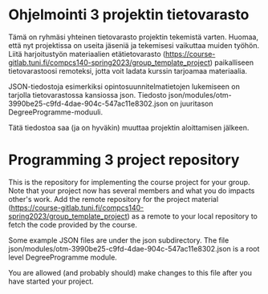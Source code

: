 # Ohjelmointi 3 projektin tietovarasto

Tämä on ryhmäsi yhteinen tietovarasto projektin tekemistä varten. Huomaa, että nyt
projektissa on useita jäseniä ja tekemisesi vaikuttaa muiden työhön. Liitä harjoitustyön
materiaalien etätietovarasto (https://course-gitlab.tuni.fi/compcs140-spring2023/group_template_project)
paikalliseen tietovarastoosi remoteksi, jotta voit ladata kurssin tarjoamaa materiaalia.

JSON-tiedostoja esimerkiksi opintosuunnitelmatietojen lukemiseen on tarjolla tietovarastossa kansiossa json. Tiedosto json/modules/otm-3990be25-c9fd-4dae-904c-547ac11e8302.json on juuritason DegreeProgramme-moduuli.

Tätä tiedostoa saa (ja on hyväkin) muuttaa projektin aloittamisen jälkeen.

# Programming 3 project repository

This is the repository for implementing the course project for your group. Note that
your project now has several members and what you do impacts other's work. Add the remote
repository for the project material (https://course-gitlab.tuni.fi/compcs140-spring2023/group_template_project)
as a remote to your local repository to fetch the code provided by the course.

Some example JSON files are under the json subdirectory. The file json/modules/otm-3990be25-c9fd-4dae-904c-547ac11e8302.json
is a root level DegreeProgramme module.

You are allowed (and probably should) make changes to this file after you have started your project.
